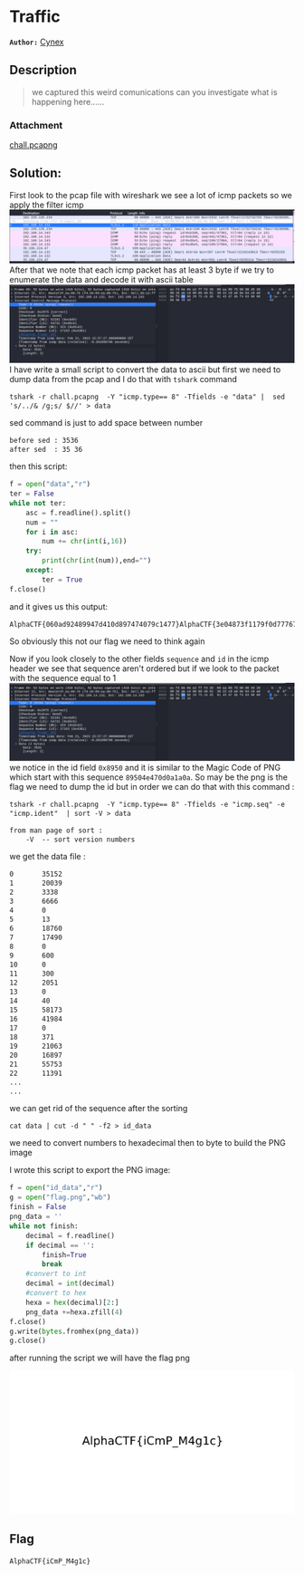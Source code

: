 # Traffic

**`Author:`** [Cynex](https://github.com/cynex-k)

## Description
  > we captured this weird comunications
  > can you investigate what is happening here...... 

### Attachment
[chall.pcapng](../chall.pcapng)

## Solution:

First look to the pcap file with wireshark we see a lot of icmp packets so we apply the filter icmp 
![1.png](./images/1.png)
After that we note that each icmp packet has at least 3 byte if we try to enumerate the data and decode it with ascii table 
![2.png](./images/2.png)
I have write a small script to convert the data to ascii but first we need to dump data from the pcap and I do that with `tshark` command 
```
tshark -r chall.pcapng  -Y "icmp.type== 8" -Tfields -e "data" |  sed 's/../& /g;s/ $//' > data
```
sed command is just to add space between number 
```
before sed : 3536
after sed  : 35 36
```

then this script:
```python
f = open("data","r")
ter = False
while not ter:
	asc = f.readline().split()
	num = ""
	for i in asc:
		num += chr(int(i,16))
	try:
		print(chr(int(num)),end="")
	except:
		ter = True
f.close()
```
and it gives us this output: 
```
AlphaCTF{060ad92489947d410d897474079c1477}AlphaCTF{3e04873f1179f0d77767caf6f79416b3}AlphaCTF{79eb1bf6872845080574bee2ed56b86d}AlphaCTF{7c7409db65f8ff5bec078fd02d5de8d4}AlphaCTF{65a90070ad09e95403d454c0d17ee12b}AlphaCTF{1de4347eb5dcdb0f9addeb271725a506}AlphaCTF{ca1f4a7de4596979848397cc9d97de9c}AlphaCTF{358d7d89828ded802f1237178fd984bd}AlphaCTF{253f594e25dcd1057daf08cf267561a9}AlphaCTF{450e56122a0643f4350f31924e641207}AlphaCTF{19dcb24c39aa60dab989d192a0f55208}AlphaCTF{1c5a534ad7786ac4ebcc1d3e0c7276db}AlphaCTF{b277440f96b5b6da52e56c648be2d619}AlphaCTF{d4ede8817cc64ad4aef5ef7971119d1e}AlphaCTF{fc996de295b575f94a0838d1219c41ca}AlphaCTF{c860e3d5e7ccd57f7761e0a62d4ff67d}AlphaCTF{a6a1f37a326e98ecd22807c0b1b2f41c}AlphaCTF{e10ea7251ab94045244f8bb8fbcf697f}AlphaCTF{425361ad8c397f9bde3eef8f9277a417}AlphaCTF{966d71ab645a33f1fa0392dfeef76372}AlphaCTF{d8a5db3a5b6c70b1623bfd5e9ddfea9a}AlphaCTF{a84bda35469ef3e0a5eff09345cb5882}AlphaCTF{95cd636efcab44b2f56cf849ff12d3c6}AlphaCTF{5a72b5077e24763eba270cb99e4ca471}AlphaCTF{679b
```

So obviously this not our flag we need to think again 

Now if you look closely to the other fields `sequence` and `id` in the icmp header we see that sequence aren't ordered but if we look to the packet with the sequence equal to 1
![2.png](./images/2.png)
we notice in the id field `0x8950` and it is similar to the Magic Code of PNG which start with this sequence `89504e470d0a1a0a`. So may be the png is the flag
we need to dump the id but in order we can do that with this command :
```
tshark -r chall.pcapng  -Y "icmp.type== 8" -Tfields -e "icmp.seq" -e "icmp.ident"  | sort -V > data
```

```
from man page of sort :
	-V  -- sort version numbers 
```

we get the data file : 
```
0       35152
1       20039
2       3338
3       6666
4       0
5       13
6       18760
7       17490
8       0
9       600
10      0
11      300
12      2051
13      0
14      40
15      58173
16      41984
17      0
18      371
19      21063
20      16897
21      55753
22      11391
...
...
```
we can get rid of the sequence after the sorting 
```
cat data | cut -d " " -f2 > id_data
```

we need to convert numbers to hexadecimal then to byte to build the PNG image 

I wrote this script to export the PNG image:

```python
f = open("id_data","r")
g = open("flag.png","wb")
finish = False
png_data = ''
while not finish:
	decimal = f.readline()
	if decimal == '':
		finish=True
		break
	#convert to int
	decimal = int(decimal)
	#convert to hex
	hexa = hex(decimal)[2:]
	png_data +=hexa.zfill(4)
f.close()
g.write(bytes.fromhex(png_data))
g.close()
```
after running the script we will have the flag png 

![flag.png](./flag.png)

## Flag
`AlphaCTF{iCmP_M4g1c}`
